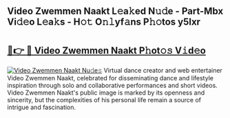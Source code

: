 ## Video Zwemmen Naakt L𝚎a𝚔ed N𝚞𝚍e - Part-Mbx Vi𝚍𝚎o L𝚎a𝚔s - H𝚘𝚝 O𝚗𝚕yf𝚊ns P𝚑𝚘tos y5Ixr

# <h2><a href="http://kfeeute.oniu.top/?m=Video+Zwemmen+Naakt">🔗👉 🔴 Video Zwemmen Naakt P𝚑ot𝚘𝚜 V𝚒d𝚎o</a></h2>

[![Video Zwemmen Naakt Nu𝚍e𝚜](https://i.imgur.com/0qMVB7G.gif)](http://kfeeute.oniu.top/?m=Video+Zwemmen+Naakt)
Virtual dance creator and web entertainer Video Zwemmen Naakt, celebrated for disseminating dance and lifestyle inspiration through solo and collaborative performances and short videos. Video Zwemmen Naakt's public image is marked by its openness and sincerity, but the complexities of his personal life remain a source of intrigue and fascination.  
